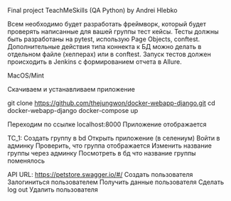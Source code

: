Final project TeachMeSkills (QA Python) by Andrei Hlebko

Всем необходимо будет разработать фреймворк, который будет проверять написанные для вашей группы тест кейсы. Тесты должны быть разработаны на pytest, использую Page Objects, conftest. Дополнительные действия типа коннекта к БД можно делать в отдельном файле (хелперах) или в conftest. Запуск тестов должен происходить в Jenkins с формированием отчета в Allure.

MacOS/Mint

Скачиваем и устанавливаем приложение

git clone https://github.com/thejungwon/docker-webapp-django.git
cd docker-webapp-django
docker-compose up

Переходим по ссылке localhost:8000
Приложение отображается

TC_1:
Создать группу в bd 
Открыть приложение (в селениум)
Войти в админку
Проверить, что группа отображается
Изменить название группы через админку
Посмотреть в бд что название группы поменялось



API
URL: https://petstore.swagger.io/#/
Создать пользователя
Залогиниться пользователем
Получить данные пользователя
Сделать log out
Удалить пользователя
